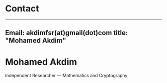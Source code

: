 # Contact
---
Email: akdimfsr(at)gmail(dot)com
title: "Mohamed Akdim"
---

# Mohamed Akdim
Independent Researcher — Mathematics and Cryptography
